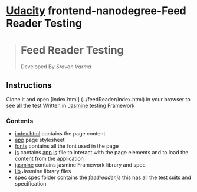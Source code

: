 [Udacity](https://udacity.com) frontend-nanodegree-Feed Reader Testing
===============================================================
># Feed Reader Testing
>Developed By *Sravan Varma*

## Instructions
Clone it and open [index.html] (../feedReader/index.html) in your browser to see all the test Written in [Jasmine](https://jasmine.github.io/) testing  Framework

### Contents

- [index.html](../feedReader/index.html) contains  the page content
- [app](../feedReader/css) page stylesheet
- [fonts](../feedReader/fonts) contains all the font used in the page
- [js](../feedReader/js) contains [app.js](../feedReader/js/app.js) file to interact with the page elements and to load the content from the application
- [jasmine](/jasmine) contains jasmine Framework library and spec
 - [lib](/jasmine/lib) Jasmine library files
 - [spec](/jasmine/spec) spec folder contains the  *[feedreader.js](../feedReader/jasmine/spec/feedreader.js)* this has all the test suits and specification

